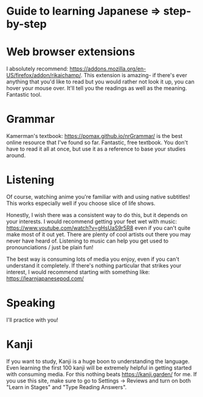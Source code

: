 # Guide to learning Japanese => step-by-step

# Web browser extensions
I absolutely recommend: https://addons.mozilla.org/en-US/firefox/addon/rikaichamp/. This extension is amazing- if there's ever anything that you'd like to read but you would rather not look it up, you can hover your mouse over. It'll tell you the readings as well as the meaning. Fantastic tool.

# Grammar
Kamerman's textbook: https://pomax.github.io/nrGrammar/ is the best online resource that I've found so far. Fantastic, free textbook.
You don't have to read it all at once, but use it as a reference to base your studies around.

# Listening
Of course, watching anime you're familiar with and using native subtitles! This works especially well if you choose slice of life shows.

Honestly, I wish there was a consistent way to do this, but it depends on your interests.
I would recommend getting your feet wet with music: https://www.youtube.com/watch?v=gHsUaS9r5R8 even if you can't quite make most of it out yet.
There are plenty of cool artists out there you may never have heard of. Listening to music can help you get used to pronounciations / just be plain fun!

The best way is consuming lots of media you enjoy, even if you can't understand it completely. If there's nothing particular that strikes your interest, I would recommend starting with something like: https://learnjapanesepod.com/

# Speaking
I'll practice with you!

# Kanji
If you want to study, Kanji is a huge boon to understanding the language. Even learning the first 100 kanji will be extremely helpful in getting started with consuming media. For this nothing beats https://kanji.garden/ for me. If you use this site, make sure to go to Settings -> Reviews and turn on both "Learn in Stages" and "Type Reading Answers".
